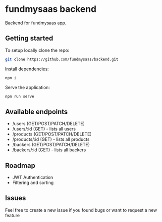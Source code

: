 
# fundmysaas backend

Backend for fundmysaas app.

## Getting started

To setup locally clone the repo:

```bash
git clone https://github.com/fundmysaas/backend.git
```

Install dependencies:
```bash
npm i
```

Serve the application:
```bash
npm run serve
```
## Available endpoints
- /users (GET/POST/PATCH/DELETE)
- /users/:id (GET) - lists all users
- /products (GET/POST/PATCH/DELETE)
- /products/:id (GET) - lists all products
- /backers (GET/POST/PATCH/DELETE)
- /backers/:id (GET) - lists all backers
## Roadmap

- JWT Authentication
- Filtering and sorting

## Issues

Feel free to create a new issue if you found bugs or want to request a new feature
